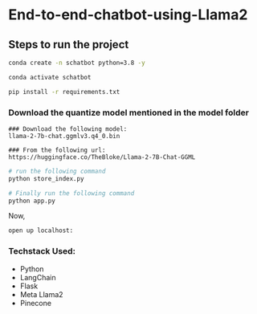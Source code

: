 # End-to-end-chatbot-using-Llama2


## Steps to run the project

```bash
conda create -n schatbot python=3.8 -y
```
```bash
conda activate schatbot
```


```bash
pip install -r requirements.txt
```

### Download the quantize model mentioned in the model folder

```
### Download the following model:
llama-2-7b-chat.ggmlv3.q4_0.bin

### From the following url:
https://huggingface.co/TheBloke/Llama-2-7B-Chat-GGML

```

```bash
# run the following command
python store_index.py
```

```bash
# Finally run the following command
python app.py
```

Now,
```bash
open up localhost:
```


### Techstack Used:

- Python
- LangChain
- Flask
- Meta Llama2
- Pinecone